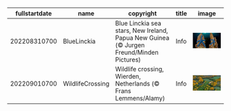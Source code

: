 |fullstartdate|name|copyright|title|image|
|--|--|--|--|--|
202208310700|BlueLinckia|Blue Linckia sea stars, New Ireland, Papua New Guinea (© Jurgen Freund/Minden Pictures)|Info|![](/en-AU/2022/09/202208310700BlueLinckia.jpg)|
202209010700|WildlifeCrossing|Wildlife crossing, Wierden, Netherlands (© Frans Lemmens/Alamy)|Info|![](/en-AU/2022/09/202209010700WildlifeCrossing.jpg)|
